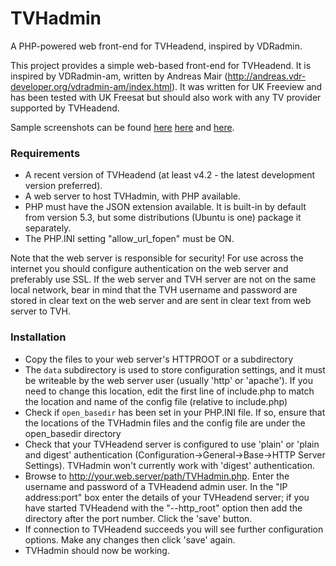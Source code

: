 # TVHadmin
A PHP-powered web front-end for TVHeadend, inspired by VDRadmin.

This project provides a simple web-based front-end for TVHeadend. It is inspired by VDRadmin-am, written by Andreas Mair (http://andreas.vdr-developer.org/vdradmin-am/index.html). It was written for UK Freeview and has been tested with UK Freesat but should also work with any TV provider supported by TVHeadend.

Sample screenshots can be found [here](/screenshots/now.png) [here](/screenshots/timeline.png) and [here](/screenshots/favourite.png).

### Requirements
- A recent version of TVHeadend (at least v4.2 - the latest development version preferred).
- A web server to host TVHadmin, with PHP available.
- PHP must have the JSON extension available. It is built-in by default from version 5.3, but some distributions (Ubuntu is one) package it separately.
- The PHP.INI setting "allow_url_fopen" must be ON.

Note that the web server is responsible for security! For use across the internet you should configure authentication on the web server and preferably use SSL. If the web server and TVH server are not on the same local network, bear in mind that the TVH username and password are stored in clear text on the web server and are sent in clear text from web server to TVH.

### Installation
- Copy the files to your web server's HTTPROOT or a subdirectory
- The `data` subdirectory is used to store configuration settings, and it must be writeable by the web server user (usually 'http' or 'apache'). If you need to change this location, edit the first line of include.php to match the location and name of the config file (relative to include.php)
- Check if `open_basedir` has been set in your PHP.INI file. If so, ensure that the locations of the TVHadmin files and the config file are under the open_basedir directory
- Check that your TVHeadend server is configured to use 'plain' or 'plain and digest' authentication (Configuration->General->Base->HTTP Server Settings). TVHadmin won't currently work with 'digest' authentication.
- Browse to http://your.web.server/path/TVHadmin.php. Enter the username and password of a TVHeadend admin user. In the "IP address:port" box enter the details of your TVHeadend server; if you have started TVHeadend with the "--http_root" option then add the directory after the port number. Click the 'save' button.
- If connection to TVHeadend succeeds you will see further configuration options. Make any changes then click 'save' again.
- TVHadmin should now be working.
